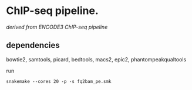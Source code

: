 # ChIP-seq pipeline. 
*derived from ENCODE3 ChIP-seq pipeline*

## dependencies
bowtie2, samtools, picard, bedtools, macs2, epic2, phantompeakqualtools  

run  
```
snakemake --cores 20 -p -s fq2bam_pe.smk
```
